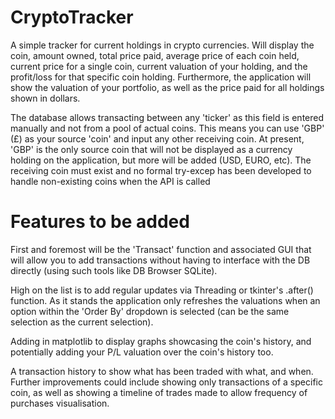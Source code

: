 # CryptoTracker

A simple tracker for current holdings in crypto currencies. Will display the coin, amount owned, total price paid, average price of each coin held, current price for a single coin, current valuation of your holding, and the profit/loss for that specific coin holding. Furthermore, the application will show the valuation of your portfolio, as well as the price paid for all holdings shown in dollars.

The database allows transacting between any 'ticker' as this field is entered manually and not from a pool of actual coins. This means you can use 'GBP' (£) as your source 'coin' and input any other receiving coin. At present, 'GBP' is the only source coin that will not be displayed as a currency holding on the application, but more will be added (USD, EURO, etc). The receiving coin must exist and no formal try-excep has been developed to handle non-existing coins when the API is called

# Features to be added

First and foremost will be the 'Transact' function and associated GUI that will allow you to add transactions without having to interface with the DB directly (using such tools like DB Browser SQLite).

High on the list is to add regular updates via Threading or tkinter's .after() function. As it stands the application only refreshes the valuations when an option within the 'Order By' dropdown is selected (can be the same selection as the current selection).

Adding in matplotlib to display graphs showcasing the coin's history, and potentially adding your P/L valuation over the coin's history too.

A transaction history to show what has been traded with what, and when. Further improvements could include showing only transactions of a specific coin, as well as showing a timeline of trades made to allow frequency of purchases visualisation.
